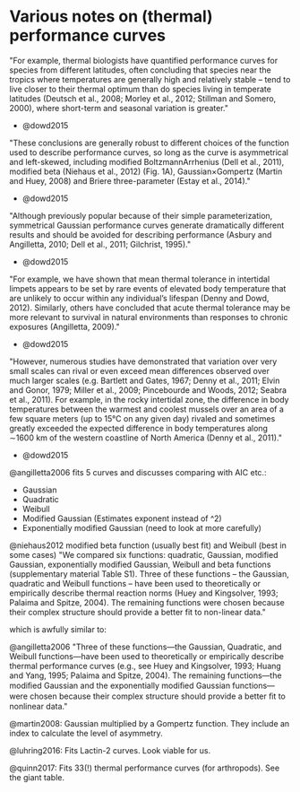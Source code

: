 # Various notes on (thermal) performance curves

"For example, thermal biologists have quantified performance curves for species from different latitudes, often concluding that species near the tropics where temperatures are generally high and relatively stable – tend to live closer to their thermal optimum than do species living in temperate latitudes (Deutsch et al., 2008; Morley et al., 2012; Stillman and Somero, 2000), where short-term and seasonal variation is greater."
- @dowd2015

"These conclusions are generally robust to different choices of the function used to describe performance curves, so long as the curve is asymmetrical and left-skewed, including modified BoltzmannArrhenius (Dell et al., 2011), modified beta (Niehaus et al., 2012) (Fig. 1A), Gaussian×Gompertz (Martin and Huey, 2008) and Briere three-parameter (Estay et al., 2014)."
- @dowd2015

"Although previously popular because of their simple parameterization, symmetrical Gaussian performance curves generate dramatically different results and should be avoided for describing performance (Asbury and Angilletta, 2010; Dell et al., 2011; Gilchrist, 1995)."
- @dowd2015

"For example, we have shown that mean thermal tolerance in intertidal limpets appears to be set by rare events of elevated body temperature that are unlikely to occur within any individual’s lifespan (Denny and Dowd, 2012). Similarly, others have concluded that acute thermal tolerance may be more relevant to survival in natural environments than responses to chronic exposures (Angilletta, 2009)."
- @dowd2015

"However, numerous studies have demonstrated that variation over very small scales can rival or even exceed mean differences observed over much larger scales (e.g. Bartlett and Gates, 1967; Denny et al., 2011; Elvin and Gonor, 1979; Miller et al., 2009; Pincebourde and Woods, 2012; Seabra et al., 2011). For example, in the rocky intertidal zone, the difference in body temperatures between the warmest and coolest mussels over an area of a few square meters (up to 15°C on any given day) rivaled and sometimes greatly exceeded the expected difference in body temperatures along ∼1600 km of the western coastline of North America (Denny et al., 2011)."
- @dowd2015

@angilletta2006 fits 5 curves and discusses comparing with AIC etc.:
- Gaussian
- Quadratic
- Weibull
- Modified Gaussian (Estimates exponent instead of ^2)
- Exponentially modified Gaussian (need to look at more carefully)

@niehaus2012 modified beta function (usually best fit) and Weibull (best in some cases)
"We compared six functions: quadratic, Gaussian, modified Gaussian, exponentially modified Gaussian, Weibull and beta functions (supplementary material Table S1). Three of these functions – the Gaussian, quadratic and Weibull functions – have been used to theoretically or empirically describe thermal reaction norms (Huey and Kingsolver, 1993; Palaima and Spitze, 2004). The remaining functions were chosen because their complex structure should provide a better fit to non-linear data."

which is awfully similar to:

@angilletta2006 "Three of these functions—the Gaussian, Quadratic, and Weibull functions—have been used to theoretically or empirically describe thermal performance curves (e.g., see Huey and Kingsolver, 1993; Huang and Yang, 1995; Palaima and Spitze, 2004). The remaining functions—the modiﬁed Gaussian and the exponentially modiﬁed Gaussian functions—were chosen because their complex structure should provide a better ﬁt to nonlinear data."

@martin2008: Gaussian multiplied by a Gompertz function. They include an index to calculate the level of asymmetry.

@luhring2016: Fits Lactin-2 curves. Look viable for us.

@quinn2017: Fits 33(!) thermal performance curves (for arthropods). See the giant table.

